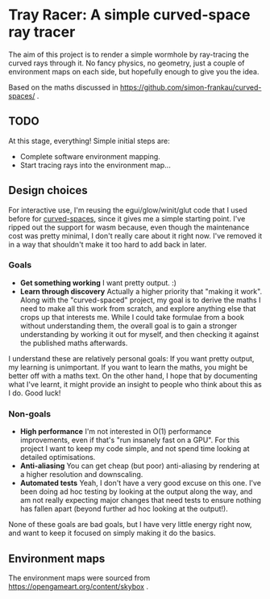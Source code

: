 # Tray Racer: A simple curved-space ray tracer

The aim of this project is to render a simple wormhole by ray-tracing
the curved rays through it. No fancy physics, no geometry, just a
couple of environment maps on each side, but hopefully enough to give
you the idea.

Based on the maths discussed in
https://github.com/simon-frankau/curved-spaces/ .

## TODO

At this stage, everything! Simple initial steps are:

 * Complete software environment mapping.
 * Start tracing rays into the environment map...

## Design choices

For interactive use, I'm reusing the egui/glow/winit/glut code that I
used before for
[curved-spaces](https://github.com/simon-frankau/curved-spaces/),
since it gives me a simple starting point. I've ripped out the support
for wasm because, even though the maintenance cost was pretty minimal,
I don't really care about it right now. I've removed it in a way that
shouldn't make it too hard to add back in later.

### Goals

 * **Get something working** I want pretty output. :)
 * **Learn through discovery** Actually a higher priority that "making
   it work". Along with the "curved-spaced" project, my goal is to
   derive the maths I need to make all this work from scratch, and
   explore anything else that crops up that interests me. While I
   could take formulae from a book without understanding them, the
   overall goal is to gain a stronger understanding by working it out
   for myself, and then checking it against the published maths
   afterwards.

I understand these are relatively personal goals: If you want pretty
output, my learning is unimportant. If you want to learn the maths,
you might be better off with a maths text. On the other hand, I hope
that by documenting what I've learnt, it might provide an insight to
people who think about this as I do. Good luck!

### Non-goals

 * **High performance** I'm not interested in O(1) performance
   improvements, even if that's "run insanely fast on a GPU". For this
   project I want to keep my code simple, and not spend time looking
   at detailed optimisations.
 * **Anti-aliasing** You can get cheap (but poor) anti-aliasing by
   rendering at a higher resolution and downscaling.
 * **Automated tests** Yeah, I don't have a very good excuse on this
   one. I've been doing ad hoc testing by looking at the output along
   the way, and am not really expecting major changes that need tests
   to ensure nothing has fallen apart (beyond further ad hoc looking
   at the output!).

None of these goals are bad goals, but I have very little energy right
now, and want to keep it focused on simply making it do the basics.

## Environment maps

The environment maps were sourced from
https://opengameart.org/content/skybox .
